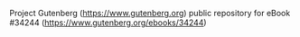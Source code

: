 Project Gutenberg (https://www.gutenberg.org) public repository for eBook #34244 (https://www.gutenberg.org/ebooks/34244)
